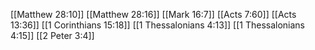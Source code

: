 [[Matthew 28:10]]
[[Matthew 28:16]]
[[Mark 16:7]]
[[Acts 7:60]]
[[Acts 13:36]]
[[1 Corinthians 15:18]]
[[1 Thessalonians 4:13]]
[[1 Thessalonians 4:15]]
[[2 Peter 3:4]]
